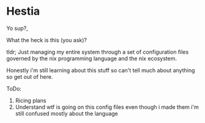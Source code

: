 # Hestia

Yo sup?,

What the heck is this (you ask)?

tldr; Just managing my entire system through a set of configuration files governed by the nix programming language and the nix ecosystem.

Honestly i'm still learning about this stuff so can't tell much about anything so get out of here.

ToDo:
1) Ricing plans
2) Understand wtf is going on this config files even though i made them i'm still confused mostly about the language